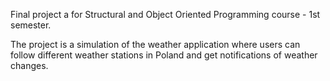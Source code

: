 Final project a for Structural and Object Oriented Programming course - 1st semester.

The project is a simulation of the weather application where users can follow different weather stations in Poland and get notifications of weather changes.
